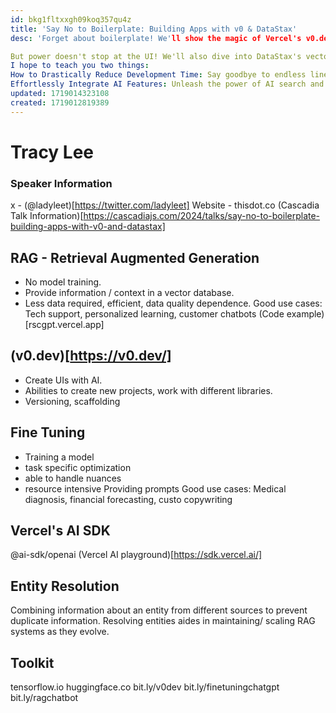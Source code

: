 ```yaml
---
id: bkg1fltxxgh09koq357qu4z
title: 'Say No to Boilerplate: Building Apps with v0 & DataStax'
desc: 'Forget about boilerplate! We'll show the magic of Vercel's v0.dev, an AI-powered UI generation tool that lets you describe your dream interface and watch it come to life.

But power doesn't stop at the UI! We'll also dive into DataStax's vector database capabilities designed to handle complex data types and enable lightning-fast, AI-powered searches – perfect for building intelligent features like image recognition or personalized recommendations.
I hope to teach you two things:
How to Drastically Reduce Development Time: Say goodbye to endless lines of boilerplate code and focus on building what matters most.
Effortlessly Integrate AI Features: Unleash the power of AI search and vector databases to add intelligence to your applications with minimal effort.'
updated: 1719014323108
created: 1719012819389
---
```

# Tracy Lee

### Speaker Information
x - (@ladyleet)[https://twitter.com/ladyleet]
Website - thisdot.co
(Cascadia Talk Information)[https://cascadiajs.com/2024/talks/say-no-to-boilerplate-building-apps-with-v0-and-datastax]


## RAG - Retrieval Augmented Generation
- No model training.
- Provide information / context in a vector database.
- Less data required, efficient, data quality dependence.
Good use cases: Tech support, personalized learning, customer chatbots
(Code example)[rscgpt.vercel.app]


## (v0.dev)[https://v0.dev/]
- Create UIs with AI.
- Abilities to create new projects, work with different libraries.
- Versioning, scaffolding

## Fine Tuning
- Training a model
- task specific optimization 
- able to handle nuances
- resource intensive
Providing prompts
Good use cases: Medical diagnosis, financial forecasting, custo copywriting

## Vercel's AI SDK
@ai-sdk/openai
(Vercel AI playground)[https://sdk.vercel.ai/]

## Entity Resolution
Combining information about an entity from different sources to prevent duplicate information.
Resolving entities aides in maintaining/ scaling RAG systems as they evolve.

## Toolkit
tensorflow.io
huggingface.co
bit.ly/v0dev
bit.ly/finetuningchatgpt
bit.ly/ragchatbot
